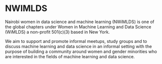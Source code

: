 # NWIMLDS

Nairobi women in data science and machine learning (NWiMLDS) is one of the global chapters under Women in Machine Learning and Data Science (WiMLDS) a non-profit 501(c)(3) based in New York.

We aim to support and promote informal meetups, study groups and to discuss machine learning and data science in an informal setting with the purpose of building a community around women and gender minorities who are interested in the fields of machine learning and data science.